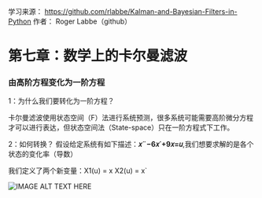 学习来源：
https://github.com/rlabbe/Kalman-and-Bayesian-Filters-in-Python
作者：
Roger Labbe（github）


# 第七章：数学上的卡尔曼滤波

### 由高阶方程变化为一阶方程

1：为什么我们要转化为一阶方程？

卡尔曼滤波使用状态空间（F）法进行系统预测，很多系统可能需要高阶微分方程才可以进行表达，但状态空间法（State-space）只在一阶方程式下工作。

2：如何转换？  假设给定系统有如下描述：**𝑥¨−6𝑥˙+9𝑥=𝑢**,我们想要求解的是各个状态的变化率（导数）

我们定义了两个新变量：X1(u) = x    X2(u) = x`

![IMAGE ALT TEXT HERE](https://github.com/xdwgood/Navigation-and-control/blob/xdwgood-patch-1/10.png)

